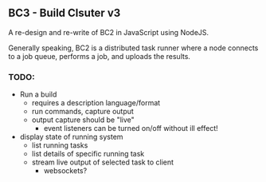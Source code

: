 ## BC3 - Build Clsuter v3

A re-design and re-write of BC2 in JavaScript using NodeJS.

Generally speaking, BC2 is a distributed task runner where a node connects to a job queue, performs a job, and uploads the results.


### TODO:

- Run a build
  - requires a description language/format
  - run commands, capture output
  - output capture should be "live"
    - event listeners can be turned on/off without ill effect!
- display state of running system
  - list running tasks
  - list details of specific running task
  - stream live output of selected task to client
    - websockets?
